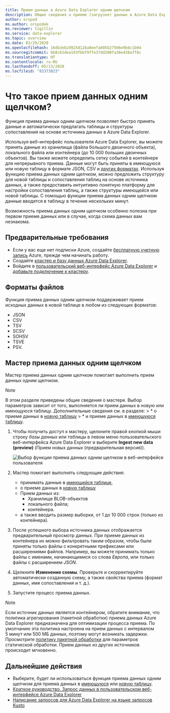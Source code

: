 ```yaml
---
title: Прием данных в Azure Data Explorer одним щелчком
description: Общие сведения о приеме (загрузке) данных в Azure Data Explorer одним щелчком.
author: orspod
ms.author: orspodek
ms.reviewer: tzgitlin
ms.service: data-explorer
ms.topic: overview
ms.date: 03/29/2020
ms.openlocfilehash: 16db3eb2d925d12ba8eefa605b27566e9b4c1b04
ms.sourcegitcommit: bb8c61dea193fbbf9ffe37dd200fa36e428aff8c
ms.translationtype: HT
ms.contentlocale: ru-RU
ms.lasthandoff: 05/13/2020
ms.locfileid: "83373823"
---
```

# <a name="what-is-one-click-ingestion"></a>Что такое прием данных одним щелчком? 

Функция приема данных одним щелчком позволяет быстро принять данные и автоматически предлагать таблицы и структуры сопоставления на основе источника данных в Azure Data Explorer. 

Используя веб-интерфейс пользователя Azure Data Explorer, вы можете принять данные из хранилища (файла большого двоичного объекта), локального файла или контейнера (до 10 000 больших двоичных объектов). Вы также можете определить сетку событий в контейнере для непрерывного приема. Данные могут быть приняты в имеющуюся или новую таблицу в формате JSON, CSV и [других форматах](#file-formats). Используя функцию приема данных одним щелчком, можно предложить структуру для новой таблицы и сопоставления таблиц на основе источника данных, а также предоставить интуитивно понятную платформу для настройки сопоставления таблиц, а также структуры имеющейся или новой таблицы. С помощью функции приема данных одним щелчком данные вводятся в таблицу в течение нескольких минут.

Возможность приема данных одним щелчком особенно полезна при первом приеме данных или в случае, когда схема данных вам незнакома.

## <a name="prerequisites"></a>Предварительные требования

* Если у вас еще нет подписки Azure, создайте [бесплатную учетную запись](https://azure.microsoft.com/free/) Azure, прежде чем начинать работу.
* Создайте [кластер и базу данных Azure Data Explorer](create-cluster-database-portal.md).
* Войдите в [пользовательский веб-интерфейс Azure Data Explorer](https://dataexplorer.azure.com/) и [добавьте подключение к кластеру](web-query-data.md#add-clusters).

## <a name="file-formats"></a>Форматы файлов

Функция приема данных одним щелчком поддерживает прием исходных данных в новой таблице в любом из следующих форматов:
* JSON
* CSV
* TSV
* SCSV
* SOHSV
* TSVE
* PSV.

## <a name="one-click-ingestion-wizard"></a>Мастер приема данных одним щелчком

Мастер приема данных одним щелчком помогает выполнить прием данных одним щелчком. 

> [!Note]
> В этом разделе приведены общие сведения о мастере. Выбор параметров зависит от того, выполняется ли прием данных в новую или имеющуюся таблицу. Дополнительные сведения см. в разделе:
    > * о приеме данных в [новую таблицу](one-click-ingestion-new-table.md)
    > * и приеме данных в [имеющуюся таблицу](one-click-ingestion-existing-table.md). 
    
1. Чтобы получить доступ к мастеру, щелкните правой кнопкой мыши строку *базы данных* или *таблицы* в левом меню пользовательского веб-интерфейса Azure Data Explorer и выберите **Ingest new data (preview)** (Прием новых данных (предварительная версия)).

    ![Выбор функции приема данных одним щелчком в веб-интерфейсе пользователя](media/ingest-data-one-click/one-click-ingestion-in-webui.png)   

1. Мастер помогает выполнять следующие действия:
    * принимать данные в [имеющейся таблице](one-click-ingestion-existing-table.md),
    * о приеме данных в [новую таблицу](one-click-ingestion-new-table.md)
    * Прием данных из:
      * Хранилище BLOB-объектов
      * локального файла;
      * контейнера.
    * а также вводить размер выборки, от 1 до 10 000 строк (только из контейнера).
       
1. После успешного выбора источника данных отображается предварительный просмотр данных. 
    При приеме данных из контейнера их можно фильтровать таким образом, чтобы были приняты только файлы с конкретными префиксами или расширениями файлов. Например, вы можете принимать только файлы с именами, начинающимися со слова *Европа*, или только файлы с расширением *JSON*. 

1. Щелкните **Изменение схемы**. Проверьте и скорректируйте автоматически созданную схему, а также свойства приема (формат данных, имя сопоставления и т. д.).

1. Запустите процесс приема данных.

> [!Note]
> Если источник данных является контейнером, обратите внимание, что политика агрегирования (пакетной обработки) приема данных Azure Data Explorer предназначена для оптимизации процесса приема. По умолчанию эта политика настроена на прием данных с интервалом 5 минут или 500 МБ данных, поэтому могут возникать задержки. Просмотрите [политику пакетной обработки](kusto/management/batchingpolicy.md) для параметров статической обработки. Прием данных из других источников происходит мгновенно.

## <a name="next-steps"></a>Дальнейшие действия

* Выберите, будет ли использоваться функция приема данных одним щелчком для приема данных в [имеющуюся](one-click-ingestion-existing-table.md) или [новую таблицу](one-click-ingestion-new-table.md).
* [Краткое руководство. Запрос данных в пользовательском веб-интерфейсе Azure Data Explorer](web-query-data.md)
* [Написание запросов для Azure Data Explorer на языке запросов Kusto](write-queries.md)
